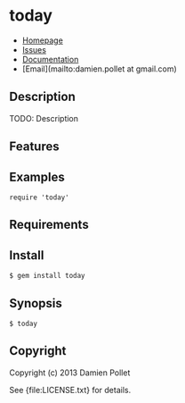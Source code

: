 # today

* [Homepage](https://github.com/cdlm/today#readme)
* [Issues](https://github.com/cdlm/today/issues)
* [Documentation](http://rubydoc.info/gems/today/frames)
* [Email](mailto:damien.pollet at gmail.com)

## Description

TODO: Description

## Features

## Examples

    require 'today'

## Requirements

## Install

    $ gem install today

## Synopsis

    $ today

## Copyright

Copyright (c) 2013 Damien Pollet

See {file:LICENSE.txt} for details.
